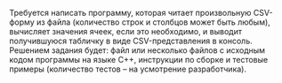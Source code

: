 Требуется написать программу, которая читает произвольную CSV-форму из файла (количество строк и столбцов может быть любым), вычисляет значения ячеек, если это необходимо, и выводит получившуюся табличку в виде CSV-представления в консоль. Решением задания будет: файл или несколько файлов с исходным кодом программы на языке C++, инструкции по сборке и тестовые примеры (количество тестов – на усмотрение разработчика).